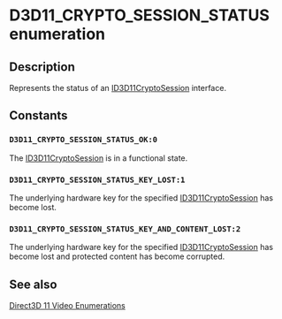 # D3D11_CRYPTO_SESSION_STATUS enumeration

## Description

Represents the status of an [ID3D11CryptoSession](https://learn.microsoft.com/windows/desktop/api/d3d11/nn-d3d11-id3d11cryptosession) interface.

## Constants

### `D3D11_CRYPTO_SESSION_STATUS_OK:0`

The [ID3D11CryptoSession](https://learn.microsoft.com/windows/desktop/api/d3d11/nn-d3d11-id3d11cryptosession) is in a functional state.

### `D3D11_CRYPTO_SESSION_STATUS_KEY_LOST:1`

The underlying hardware key for the specified [ID3D11CryptoSession](https://learn.microsoft.com/windows/desktop/api/d3d11/nn-d3d11-id3d11cryptosession) has become lost.

### `D3D11_CRYPTO_SESSION_STATUS_KEY_AND_CONTENT_LOST:2`

The underlying hardware key for the specified [ID3D11CryptoSession](https://learn.microsoft.com/windows/desktop/api/d3d11/nn-d3d11-id3d11cryptosession) has become lost and protected content has become corrupted.

## See also

[Direct3D 11 Video Enumerations](https://learn.microsoft.com/windows/desktop/medfound/direct3d-11-video-enumerations)